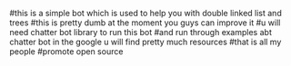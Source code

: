 #this is a simple bot which is used to help you with double linked list and trees
#this is pretty dumb at the moment you guys can improve it
#u will need chatter bot library to run this bot
#and run through examples abt chatter bot in the google u will find pretty much resources
#that is all my people 
#promote open source
